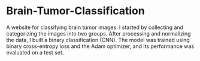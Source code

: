 # Brain-Tumor-Classification
A website for classifying brain tumor images. I started by collecting and categorizing the images into two groups. After processing and normalizing the data, I built a binary classification (CNN). The model was trained using binary cross-entropy loss and the Adam optimizer, and its performance was evaluated on a test set.
